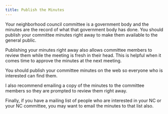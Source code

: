 ```yaml
---
title: Publish the Minutes
---
```


Your neighborhood council committee is a government body and the minutes are the
record of what that government body has done. You should publish your committee
minutes right away to make them available to the general public.

Publishing your minutes right away also allows committee members to review them
while the meeting is fresh in their head. This is helpful when it comes time to
approve the minutes at the next meeting.

You should publish your committee minutes on the web so everyone who is
interested can find them.

I also recommend emailing a copy of the minutes to the committee members so they
are prompted to review them right away.

Finally, if you have a mailing list of people who are interested in your NC or
your NC committee, you may want to email the minutes to that list also.
